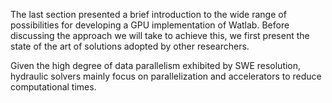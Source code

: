 The last section presented a brief introduction to the wide range of possibilities for developing a GPU implementation of Watlab. Before discussing the approach we will take to achieve this, we first present the state of the art of solutions adopted by other researchers. 

Given the high degree of data parallelism exhibited by SWE resolution, hydraulic solvers mainly focus on parallelization and accelerators to reduce computational times. 